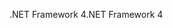 <span data-ttu-id="d5187-101">.NET Framework 4</span><span class="sxs-lookup"><span data-stu-id="d5187-101">.NET Framework 4</span></span>